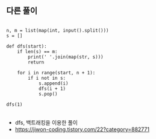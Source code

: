 ## 다른 풀이
<pre>
<code>
n, m = list(map(int, input().split()))
s = []

def dfs(start):
    if len(s) == m:
        print(' '.join(map(str, s)))
        return

    for i in range(start, n + 1):
        if i not in s:
            s.append(i)
            dfs(i + 1)
            s.pop()

dfs(1)
</code>
</pre>
- dfs, 백트래킹을 이용한 풀이
- https://jiwon-coding.tistory.com/22?category=882771
